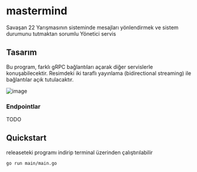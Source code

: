 # mastermind
Savaşan 22 Yarışmasının sisteminde mesajları yönlendirmek ve sistem durumunu tutmaktan sorumlu Yönetici servis

## Tasarım
Bu program, farklı gRPC bağlantıları açarak diğer servislerle konuşabilecektir. Resimdeki iki taraflı yayınlama (bidirectional streaming) ile bağlantılar açık tutulacaktır.

![image](https://user-images.githubusercontent.com/53450844/177382414-6e5f8ecc-e955-4d49-9c04-8818763de7a3.png)

### Endpointlar

TODO

## Quickstart
releaseteki programı indirip terminal üzerinden çalıştırılabilir

```
go run main/main.go
```


